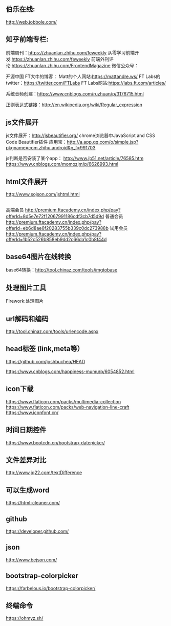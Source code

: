 ## 伯乐在线:

http://web.jobbole.com/

## 知乎前端专栏:

前端周刊：https://zhuanlan.zhihu.com/feweekly
从零学习前端开发:https://zhuanlan.zhihu.com/feweekly
前端外刊评论:https://zhuanlan.zhihu.com/FrontendMagazine
微信公众号：

开源中国
FT大牛的博客：
Matt的个人网站:https://mattandre.ws/
FT Labs的twitter：https://twitter.com/FTLabs
FT Labs网站:https://labs.ft.com/articles/


系统音频创建：https://www.cnblogs.com/ruzhuan/p/3176715.html

正则表达式链接：http://en.wikipedia.org/wiki/Regular_expression

## js文件展开

js文件展开：http://jsbeautifier.org/
chrome浏览器中JavaScript and CSS Code Beautifier插件
应用宝：http://a.app.qq.com/o/simple.jsp?pkgname=com.zhihu.android&g_f=991703

js判断是否安装了某个app：
http://www.jb51.net/article/76585.htm
https://www.cnblogs.com/momozjm/p/6626993.html

## html文件展开

http://www.sojson.com/jshtml.html

## <!-- 会员 -->
高端会员
http://premium.ftacademy.cn/index.php/pay?offerId=8d5e7e72f12067991186cdf3cb7d5d9d
普通会员
http://premium.ftacademy.cn/index.php/pay?offerId=eb6d8ae6f20283755b339c0dc273988b
试用会员
http://premium.ftacademy.cn/index.php/pay?offerId=1b52c526b858eb9dd2c66da1c0b8f44d

## base64图片在线转换
base64转换：http://tool.chinaz.com/tools/imgtobase

## 处理图片工具
Firework:处理图片

## url解码和编码
http://tool.chinaz.com/tools/urlencode.aspx

## head标签 (link,meta等）
https://github.com/joshbuchea/HEAD

https://www.cnblogs.com/happiness-mumu/p/6054852.html

## icon下载
https://www.flaticon.com/packs/multimedia-collection
https://www.flaticon.com/packs/web-navigation-line-craft
https://www.iconfont.cn/

## 时间日期控件
https://www.bootcdn.cn/bootstrap-datepicker/

## 文件差异对比
http://www.jq22.com/textDifference

## 可以生成word
https://html-cleaner.com/

## github
https://developer.github.com/

## json
http://www.bejson.com/

## bootstrap-colorpicker
https://farbelous.io/bootstrap-colorpicker/

## 终端命令
https://ohmyz.sh/